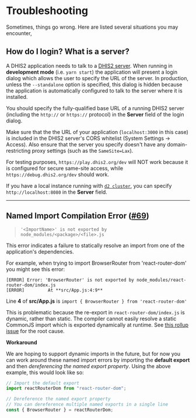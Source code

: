 # Troubleshooting

Sometimes, things go wrong. Here are listed several situations you may encounter,

## How do I login? What is a server?

A DHIS2 application needs to talk to a [DHIS2 server](https://www.dhis2.org/downloads). When running in **development mode** (i.e. `yarn start`) the application will present a login dialog which allows the user to specify the URL of the server. In production, unless the `--standalone` option is specified, this dialog is hidden because the application is automatically configured to talk to the server where it is installed.

You should specify the fully-qualified base URL of a running DHIS2 server (including the `http://` or `https://` protocol) in the **Server** field of the login dialog.

Make sure that the the URL of your application (`localhost:3000` in this case) is included in the DHIS2 server's CORS whitelist (System Settings -> Access). Also ensure that the server
you specify doesn't have any domain-restricting proxy settings (such as the `SameSite=Lax`).

For testing purposes, `https://play.dhis2.org/dev` will NOT work because it is configured for secure same-site access, while `https://debug.dhis2.org/dev` should work.

If you have a local instance running with [`d2 cluster`](https://github.com/dhis2/cli/tree/master/packages/cluster), you can specify `http://localhost:8080` in the **Server** field.

---

## Named Import Compilation Error ([#69](https://github.com/dhis2/app-platform/issues/69))

> `'<ImportName>' is not exported by node_modules/<package>/<file>.js`

This error indicates a failure to statically resolve an import from one of the application's dependencies.

For example, when trying to import BrowserRouter from 'react-router-dom' you might see this error:

```
[ERROR] Error: 'BrowserRouter' is not exported by node_modules/react-router-dom/index.js
[ERROR]         At **src/App.js:4:9**
```

Line **4** of **src/App.js** is `import { BrowserRouter } from 'react-router-dom'`

This is problematic because the re-export in `react-router-dom/index.js` is dynamic, rather than static. The compiler cannot easily resolve a static CommonJS import which is exported dynamically at runtime. See [this rollup issue](https://github.com/rollup/rollup-plugin-commonjs/issues/211#issuecomment-337897124) for the root cause.

**Workaround**

We are hoping to support dynamic imports in the future, but for now you can work around these named import errors by importing the **default export** and then _dereferencing the named export property_. Using the above example, this would look like so:

```js
// Import the default export
import reactRouterDom from "react-router-dom";

// Dereference the named export property
// You can dereference multiple named exports in a single line
const { BrowserRouter } = reactRouterDom;
```
